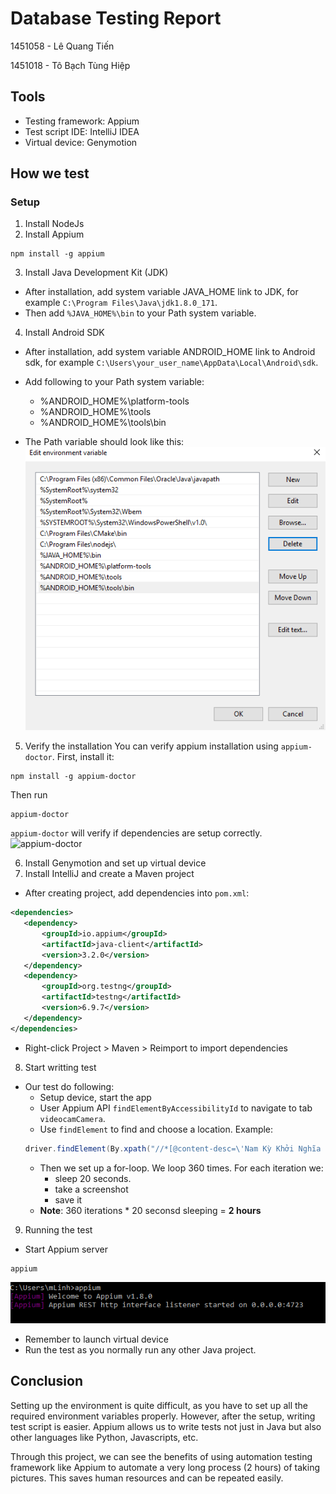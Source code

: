 # Database Testing Report
1451058 - Lê Quang Tiến

1451018 - Tô Bạch Tùng Hiệp

## Tools
- Testing framework: Appium
- Test script IDE: IntelliJ IDEA
- Virtual device: Genymotion

## How we test

### Setup
1. Install NodeJs
2. Install Appium
```
npm install -g appium
```
3. Install Java Development Kit (JDK)
- After installation, add system variable JAVA_HOME link to JDK, for example ```C:\Program Files\Java\jdk1.8.0_171```.
- Then add ```%JAVA_HOME%\bin``` to your Path system variable.

4. Install Android SDK
- After installation, add system variable ANDROID_HOME link to Android sdk, for example ```C:\Users\your_user_name\AppData\Local\Android\sdk```.
- Add following to your Path system variable:
  - %ANDROID_HOME%\platform-tools
  - %ANDROID_HOME%\tools
  - %ANDROID_HOME%\tools\bin

- The Path variable should look like this:
![path](./path.PNG "Path edit")

5. Verify the installation
You can verify appium installation using ```appium-doctor```.
First, install it:
```
npm install -g appium-doctor
```

Then run
```
appium-doctor
```

```appium-doctor``` will verify if dependencies are setup correctly.
![appium-doctor](./appium-doctor.PNG "appium-doctor verification")


6. Install Genymotion and set up virtual device
7. Install IntelliJ and create a Maven project
- After creating project, add dependencies into ```pom.xml```:
```xml
<dependencies>
   <dependency>
       <groupId>io.appium</groupId>
       <artifactId>java-client</artifactId>
       <version>3.2.0</version>
   </dependency>
   <dependency>
       <groupId>org.testng</groupId>
       <artifactId>testng</artifactId>
       <version>6.9.7</version>
   </dependency>
</dependencies>
```
- Right-click Project > Maven > Reimport to import dependencies

8. Start writting test
- Our test do following:
  - Setup device, start the app
  - User Appium API ```findElementByAccessibilityId``` to navigate to tab ```videocamCamera```.
  - Use ```findElement``` to find and choose a location. Example:
  ```java
  driver.findElement(By.xpath("//*[@content-desc=\'Nam Kỳ Khởi Nghĩa - Điện Biên Phủ 1\']")).click();
  ```
  - Then we set up a for-loop. We loop 360 times. For each iteration we:
    -  sleep 20 seconds.
    -  take a screenshot
    -  save it
  - **Note**: 360 iterations * 20 seconsd sleeping = **2 hours**

9. Running the test
- Start Appium server
```
appium
```
![appium](./appium.PNG "Start Appium server")

- Remember to launch virtual device
- Run the test as you normally run any other Java project.

## Conclusion
Setting up the environment is quite difficult, as you have to set up all the required environment variables properly. However, after the setup, writing test script is easier. Appium allows us to write tests not just in Java but also other languages like Python, Javascripts, etc.

Through this project, we can see the benefits of using automation testing framework like Appium to automate a very long process (2 hours) of taking pictures. This saves human resources and can be repeated easily.